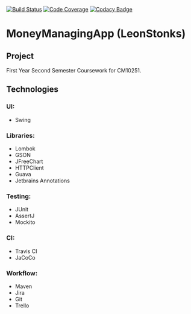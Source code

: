 [![Build Status](https://travis-ci.com/OllieJonas/MoneyManagingApp.svg?branch=master)](https://travis-ci.org/OllieJonas/MoneyManagingApp)
[![Code Coverage](https://codecov.io/gh/OllieJonas/MoneyManagingApp/branch/master/graph/badge.svg)](https://codecov.io/gh/OllieJonas/MoneyManagingApp/branch/master)
[![Codacy Badge](https://api.codacy.com/project/badge/Grade/15784c22bc9a4f308fea12f0609addb6)](https://app.codacy.com/manual/OllieJonas/MoneyManagingApp?utm_source=github.com&utm_medium=referral&utm_content=OllieJonas/MoneyManagingApp&utm_campaign=Badge_Grade_Dashboard)

# MoneyManagingApp (LeonStonks)


## Project

First Year Second Semester Coursework for CM10251.

## Technologies
### UI: 
  - Swing
### Libraries:
  - Lombok
  - GSON
  - JFreeChart
  - HTTPClient
  - Guava
  - Jetbrains Annotations
### Testing:
  - JUnit
  - AssertJ
  - Mockito
### CI:
  - Travis CI
  - JaCoCo
### Workflow:
  - Maven
  - Jira
  - Git
  - Trello
